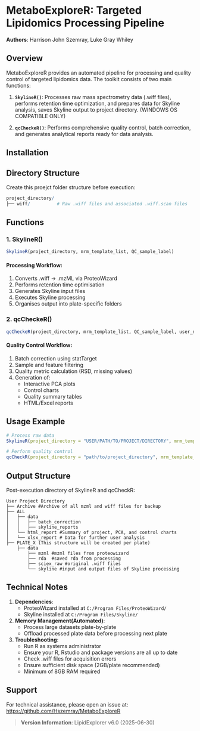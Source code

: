 
# MetaboExploreR: Targeted Lipidomics Processing Pipeline

**Authors**: Harrison John Szemray, Luke Gray Whiley 

## Overview

MetaboExploreR provides an automated pipeline for processing and quality
control of targeted lipidomics data. The toolkit consists of two main
functions:

1.  **`SkylineR()`**: Processes raw mass spectrometry data (.wiff
    files), performs retention time optimization, and prepares data for
    Skyline analysis, saves Skyline output to project directory.
    (WINDOWS OS COMPATIBLE ONLY)

2.  **`qcCheckeR()`**: Performs comprehensive quality control, batch
    correction, and generates analytical reports ready for data
    analysis.

## Installation

## Directory Structure

Create this proejct folder structure before execution:

``` r
project_directory/
├── wiff/          # Raw .wiff files and associated .wiff.scan files
```

## Functions

### 1. SkylineR()

``` r
SkylineR(project_directory, mrm_template_list, QC_sample_label)
```

#### Processing Workflow:

1.  Converts .wiff → .mzML via ProteoWizard  
2.  Performs retention time optimisation  
3.  Generates Skyline input files  
4.  Executes Skyline processing  
5.  Organises output into plate-specific folders

### 2. qcCheckeR()

``` r
qcCheckeR(project_directory, mrm_template_list, QC_sample_label, user_name)
```

#### Quality Control Workflow:

1.  Batch correction using statTarget  
2.  Sample and feature filtering  
3.  Quality metric calculation (RSD, missing values)  
4.  Generation of:
    - Interactive PCA plots  
    - Control charts  
    - Quality summary tables  
    - HTML/Excel reports

## Usage Example

``` r
# Process raw data
SkylineR(project_directory = "USER/PATH/TO/PROJECT/DIRECTORY", mrm_template_list = list("user_mrm_guide_v1.tsv", "user_mrm_guide_v2.tsv"))

# Perform quality control
qcCheckR(project_directory = "path/to/project_directory", mrm_template_list = mrm_template_list, user_name = "Jane_Doe")
```

## Output Structure

Post-execution directory of SkylineR and qcCheckR:

    User Project Directory
    ├── Archive #Archive of all mzml and wiff files for backup
    ├── ALL
    │   ├── data
    │   │   ├── batch_correction
    │   │   ├── skyline_reports
    │   └── html_report #Summary of project, PCA, and control charts
    │   └── xlsx_report # Data for further user analysis
    ├── PLATE_X (This structure will be created per plate)
        ├── data
            ├── mzml #mzml files from proteowizard
            ├── rda  #saved rda from processing
            ├── sciex_raw #original .wiff files
            └── skyline #input and output files of Skyline processing
        

## Technical Notes

1.  **Dependencies**:
    - ProteoWizard installed at `C:/Program Files/ProteoWizard/`  
    - Skyline installed at `C:/Program Files/Skyline/`  
2.  **Memory Management(Automated)**:
    - Process large datasets plate-by-plate
    - Offload processed plate data before processing next plate
3.  **Troubleshooting**:
    - Run R as systems administrator
    - Ensure your R, Rstudio and package versions are all up to date
    - Check .wiff files for acquisition errors  
    - Ensure sufficient disk space (2GB/plate recommended)
    - Minimum of 8GB RAM required

## Support

For technical assistance, please open an issue at:  
<https://github.com/Hszemray/MetaboExploreR>

> **Version Information**: LipidExplorer v6.0 (2025-06-30)
